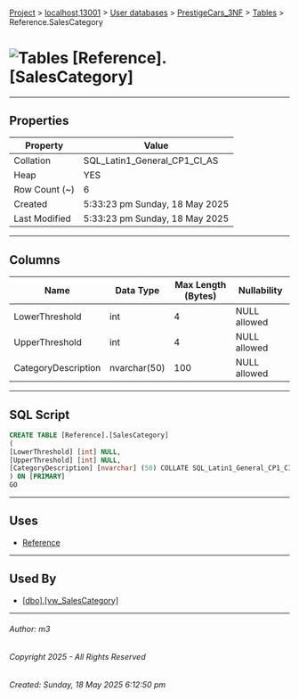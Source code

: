 #### 

[Project](../../../../index.md) > [localhost,13001](../../../index.md) > [User databases](../../index.md) > [PrestigeCars_3NF](../index.md) > [Tables](Tables.md) > Reference.SalesCategory

# ![Tables](../../../../Images/Table32.png) [Reference].[SalesCategory]

---

## <a name="#properties"></a>Properties

| Property | Value |
|---|---|
| Collation | SQL_Latin1_General_CP1_CI_AS |
| Heap | YES |
| Row Count (~) | 6 |
| Created | 5:33:23 pm Sunday, 18 May 2025 |
| Last Modified | 5:33:23 pm Sunday, 18 May 2025 |


---

## <a name="#columns"></a>Columns

| Name | Data Type | Max Length (Bytes) | Nullability |
|---|---|---|---|
| LowerThreshold | int | 4 | NULL allowed |
| UpperThreshold | int | 4 | NULL allowed |
| CategoryDescription | nvarchar(50) | 100 | NULL allowed |


---

## <a name="#sqlscript"></a>SQL Script

```sql
CREATE TABLE [Reference].[SalesCategory]
(
[LowerThreshold] [int] NULL,
[UpperThreshold] [int] NULL,
[CategoryDescription] [nvarchar] (50) COLLATE SQL_Latin1_General_CP1_CI_AS NULL
) ON [PRIMARY]
GO

```


---

## <a name="#uses"></a>Uses

* [Reference](../Security/Schemas/dbo_Reference.md)


---

## <a name="#usedby"></a>Used By

* [[dbo].[vw_SalesCategory]](../Views/dbo_vw_SalesCategory.md)


---

###### Author:  m3

###### Copyright 2025 - All Rights Reserved

###### Created: Sunday, 18 May 2025 6:12:50 pm


